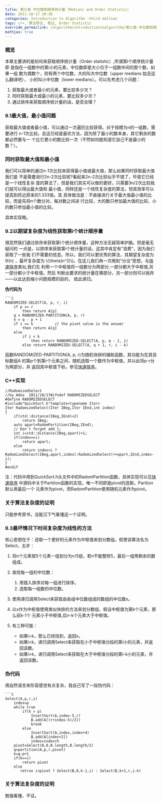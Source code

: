 ```yaml
---
title: 第九章 中位数和顺序统计量（Medians and Order Statistic）
date: 2011-10-17 20:38
categories: Introduction to Algorithm -third edition
tags: c++, 算法导论, 笔记, Order Statistic
override_permailink: /algorithm/introductiontoalgorithm/第九章-中位数和顺序统计量（medians-and-order-statistic）
mathjax: true
---
```


### 概览

本章主要讲的是如何来获取顺序统计量（Order statistic）,所谓第i个顺序统计量即
是指在一组数中的第i小的元素，中位数即是大小位于一组数中间的那个数，如果一组
数为偶数个，则有两个中位数，大的叫大中位数（upper medians 姑且这么翻译吧），
小的叫小中位数（lower medians）。可以先考虑几个问题：

1.  获取最大或者最小的元素，要比较多少次？
2.  同时获取最大或最小的元素，要比较多少次？
3.  通过排序来获取顺序统计量的话，是否合理？

### 9.1最大值，最小值问题

获取最大值或者最小值，可以通过一次遍历比较获得。对于规模为n的一组数，需要进行
n-1次比较。且这已经是最优方法，因为除了最小的数本身，其它剩余的数都必然要与一
个比它更小的数比较一次（不然如何能知道它自己不是最小的数？）。

### 同时获取最大值和最小值

我们可以简单的通过n-1次比较来获得最小值或最大值，那么如果同时获取最大值我们是
不是需要进行2n-2次比较呢?看起来2n-2次比较似乎不错了，毕竟它已经是一个线性复杂
度的算法了，但是我们其实可以做的更好。只需要3n/2次比较我们就可以得出最大值和
最小值，同样还是一个线性复杂度的算法，但其效率可以提高到将近原来的1.333倍。其
具体做法是：不直接进行关于最大值最小值的比较，而是先将n个数分对，每对数之间进
行比较，大的数只参加最大值的比较，小的数只参加最小值的比较。

具体实现略。

### 9.2以期望复杂度为线性获取第i个统计顺序量

很显然我们通过排序来获取第i个统计顺序量，这种方法无疑简单护脑。但是毫无疑问的
一点是，以排序来获取第i个统计量的话，这其中肯定有“浪费”，因为我们获取了一些我
们不需要的信息。所以，我们可以更优秀的算法，其期望复杂度为Θ(n) ，最坏复杂度为
\\(\theta(n^2)\\)。在这儿我们再一次用到“分治”思想，与[快速排序][]类似,我们先
利用一个中枢值将一组数分为两部分,一部分都大于中枢值,另一部分都小于中枢值。然后
判断出要求的统计量在哪部分，另一部分则可以抛弃——以此达到缩小问题规模的目的，
依此递归。

**伪代码为**
    
    ```C
    RANDOMIZED-SELECT(A, p, r, i)
        if p == r
            then return A[p]
        q = RANDOMIZED-PARTITION(A, p, r)
        k = q - p + 1
        if i == k          // the pivot value is the answer
            then return A[q]
        else
            if i < k
                then return RANDOMIZED-SELECT(A, p, q - 1, i)
            else return RANDOMIZED-SELECT(A, q + 1, r, i - k)

函数RANDOMIZED-PARTITION(A, p, r)为随机快排的辅助函数，其功能为在其目标数组A
的第p个到第r个元素之间，随机选取一个数作为中枢值，并以此将p-r分为两部分，并
返回其中枢值下标。参见[快速排序][]。

### C++实现

    //RadomizedSelect
    //by Adoo  2011/10/17#ifndef RADOMIZEDSELECT
    #define RADOMIZEDSELECT
    #include"QuickSort.h"template<typename Iter>
    Iter RadomizedSelect(Iter IBeg,Iter IEnd,int index)
    {
        if(std::distance(IBeg,IEnd)<2)
            return IBeg;
        auto apart=RadomPartition(IBeg,IEnd);
        // Don´t forget add 1;
        int i=std::distance(IBeg,apart)+1;
        if(index==i)
            return apart;
        else
            return index<i ? RadomizedSelect(IBeg,apart,index):RadomizedSelect(++apart,IEnd,index-i);   
    }
    #endif

注：代码中用到QuickSort.h头文件中的RadomPartition函数，具体实现可以见[快速排序][]
中源码中关于Partition函数的实现，唯一不同即是pivot的选取，Parition默认用最后一个
元素作为pivot，而RadomPartition使用随机元素作为pivot。

### 关于算法复杂度的证明

只能参考原书，没能沉下气看懂这一个证明。

### 9.3最坏情况下时间复杂度为线性的方法

核心思想在于：选取一个更好的元素作为中枢值来划分数组。假使该算法名为Select，五步：

1.  将n个元素按5个元素一组划分为n/5组，若n不能整除5，最后一组用剩余的数组成。
2.  查找每一组的中位数：
 
    1.  用插入排序对每一组进行排序。
    2.  选取每一组数的中位数。

3.  使用递归调用Select来获取由各组中位数组成的数组的中位数x。
4.  以x作为中枢值使用类似快排的方法来划分数组，假设中枢值为第k个元素，那么前k-1个
    元素小于中枢值,后n-k个元素大于中枢值。
5.  有三种可能：
    -   如果i=k，那么已经找到，返回x。
    -   如果i<k，递归调用Select来获取在小于中枢值分段的第i小的元素，并返回该数。
    -   如果i\>k，递归调用Select来获取在大于中枢值分段的第i-k小的元素，并返回该数。

### 伪代码

用自然语言来形容感觉有点复杂，我自己写了一段伪代码：

    ```C
    Select(A,p,r,i)
        index=p
        while true
            if(k > p)
                InsertSort(A,index-5,r)
                B.add(A[(r+index-5)/2])
                break
            else
                InsertSort(A,index,index+4)
                B.add(A[index+2])
                index=index+5
        pivot=Select(B,0,B.length,B.length/2)
        q=partition(A,p,r,pivot)
        k=q-p+1
        if(k==i)
            return pivot
        else
           retrun i<pivot ? Select(B,0,k-1,i) : Select(B,k+1,r,i-k)

### 关于算法复杂度的证明

勉强看懂，不证。

[快速排序]: http://www.roading.org/algorithm/introductiontoalgorithm/%E7%AC%AC%E4%B8%83%E7%AB%A0%EF%BC%881%EF%BC%89-%E5%BF%AB%E9%80%9F%E6%8E%92%E5%BA%8F.html
